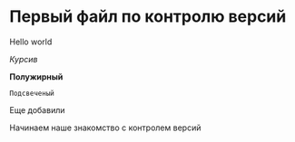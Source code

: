 # Первый файл по контролю версий

Hello world

*Курсив*

**Полужирный**

`Подсвеченый` 

Еще добавили 

Начинаем наше знакомство с контролем версий
